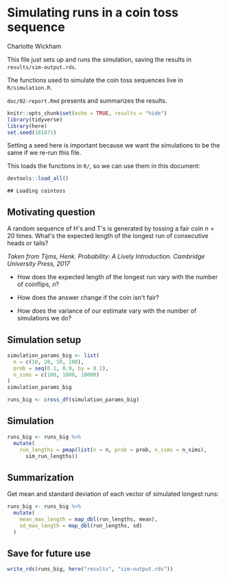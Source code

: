 Simulating runs in a coin toss sequence
================
Charlotte Wickham

This file just sets up and runs the simulation, saving the results in `results/sim-output.rds`.

The functions used to simulate the coin toss sequences live in `R/simulation.R`.

`doc/02-report.Rmd` presents and summarizes the results.

``` r
knitr::opts_chunk$set(echo = TRUE, results = "hide")
library(tidyverse)
library(here)
set.seed(181871)
```

Setting a seed here is important because we want the simulations to be the same if we re-run this file.

This loads the functions in `R/`, so we can use them in this document:

``` r
devtools::load_all()
```

    ## Loading cointoss

Motivating question
-------------------

A random sequence of H's and T's is generated by tossing a fair coin *n* = 20 times. What's the expected length of the longest run of consecutive heads or tails?

*Taken from Tijms, Henk. Probability: A Lively Introduction. Cambridge University Press, 2017*

-   How does the expected length of the longest run vary with the number of coinflips, *n*?

-   How does the answer change if the coin isn't fair?

-   How does the variance of our estimate vary with the number of simulations we do?

Simulation setup
----------------

``` r
simulation_params_big <- list(
  n = c(10, 20, 50, 100), 
  prob = seq(0.1, 0.9, by = 0.2),
  n_sims = c(100, 1000, 10000)
)
simulation_params_big
```

``` r
runs_big <- cross_df(simulation_params_big)
```

Simulation
----------

``` r
runs_big <- runs_big %>% 
  mutate(
    run_lengths = pmap(list(n = n, prob = prob, n_sims = n_sims), 
      sim_run_lengths)) 
```

Summarization
-------------

Get mean and standard deviation of each vector of simulated longest runs:

``` r
runs_big <- runs_big %>% 
  mutate(
    mean_max_length = map_dbl(run_lengths, mean),
    sd_max_length = map_dbl(run_lengths, sd)
  )
```

Save for future use
-------------------

``` r
write_rds(runs_big, here("results", "sim-output.rds"))
```

